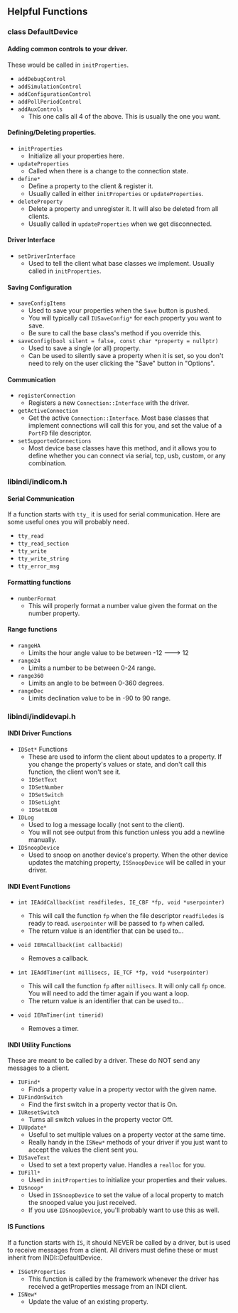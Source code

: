 ## Helpful Functions

### class DefaultDevice

#### Adding common controls to your driver.

These would be called in `initProperties`.

* `addDebugControl`
* `addSimulationControl`
* `addConfigurationControl`
* `addPollPeriodControl`
* `addAuxControls`
    * This one calls all 4 of the above. This is usually the one you want.

#### Defining/Deleting properties.

* `initProperties`
    * Initialize all your properties here.
* `updateProperties`
    * Called when there is a change to the connection state.
* `define*`
    * Define a property to the client & register it.
    * Usually called in either `initProperties` or `updateProperties`.
* `deleteProperty`
    * Delete a property and unregister it. It will also be deleted from all clients.
    * Usually called in `updateProperties` when we get disconnected.

#### Driver Interface

* `setDriverInterface`
    * Used to tell the client what base classes we implement. Usually called in
    `initProperties`.

#### Saving Configuration

* `saveConfigItems`
    * Used to save your properties when the `Save` button is pushed.
    * You will typically call `IUSaveConfig*` for each property you want to save.
    * Be sure to call the base class's method if you override this.
* `saveConfig(bool silent = false, const char *property = nullptr)`
    * Used to save a single (or all) property.
    * Can be used to silently save a property when it is set, so you don't need
    to rely on the user clicking the "Save" button in "Options".

#### Communication

* `registerConnection`
    * Registers a new `Connection::Interface` with the driver.
* `getActiveConnection`
    * Get the active `Connection::Interface`. Most base classes that implement
    connections will call this for you, and set the value of a `PortFD` file
    descriptor.
* `setSupportedConnections`
    * Most device base classes have this method, and it allows you to define
    whether you can connect via serial, tcp, usb, custom, or any combination.

### libindi/indicom.h

#### Serial Communication

If a function starts with `tty_` it is used for serial communication. Here are some
useful ones you will probably need.

* `tty_read`
* `tty_read_section`
* `tty_write`
* `tty_write_string`
* `tty_error_msg`

#### Formatting functions

* `numberFormat`
    * This will properly format a number value given the format on the number property.

#### Range functions

* `rangeHA`
    * Limits the hour angle value to be between -12 ---> 12
* `range24`
    * Limits a number to be between 0-24 range.
* `range360`
    * Limits an angle to be between 0-360 degrees.
* `rangeDec`
    * Limits declination value to be in -90 to 90 range.

### libindi/indidevapi.h

#### INDI Driver Functions

* `IDSet*` Functions
    * These are used to inform the client about updates to a property. If you
    change the property's values or state, and don't call this function, the
    client won't see it.
    * `IDSetText`
    * `IDSetNumber`
    * `IDSetSwitch`
    * `IDSetLight`
    * `IDSetBLOB`
* `IDLog`
    * Used to log a message locally (not sent to the client).
    * You will not see output from this function unless you add a newline manually.
* `IDSnoopDevice`
    * Used to snoop on another device's property. When the other device updates
    the matching property, `ISSnoopDevice` will be called in your driver.

#### INDI Event Functions

* `int IEAddCallback(int readfiledes, IE_CBF *fp, void *userpointer)`
    * This will call the function `fp` when the file descriptor `readfiledes`
    is ready to read. `userpointer` will be passed to `fp` when called.
    * The return value is an identifier that can be used to...
* `void IERmCallback(int callbackid)`
    * Removes a callback.

* `int IEAddTimer(int millisecs, IE_TCF *fp, void *userpointer)`
    * This will call the function `fp` after `millisecs`. It will only call
    `fp` once. You will need to add the timer again if you want a loop.
    * The return value is an identifier that can be used to...
* `void IERmTimer(int timerid)`
    * Removes a timer.

#### INDI Utility Functions

These are meant to be called by a driver. These do NOT send any messages to a client.

* `IUFind*`
    * Finds a property value in a property vector with the given name.
* `IUFindOnSwitch`
    * Find the first switch in a property vector that is On.
* `IUResetSwitch`
    * Turns all switch values in the property vector Off.
* `IUUpdate*`
    * Useful to set multiple values on a property vector at the same time.
    * Really handy in the `ISNew*` methods of your driver if you just want to
    accept the values the client sent you.
* `IUSaveText`
    * Used to set a text property value. Handles a `realloc` for you.
* `IUFill*`
    * Used in `initProperties` to initialize your properties and their values.
* `IUSnoop*`
    * Used in `ISSnoopDevice` to set the value of a local property to match the
    snooped value you just received.
    * If you use `IDSnoopDevice`, you'll probably want to use this as well.

#### IS Functions

If a function starts with `IS`, it should NEVER be called by a driver, but is used
to receive messages from a client.
All drivers must define these or must inherit from INDI::DefaultDevice.

* `ISGetProperties`
    * This function is called by the framework whenever the driver has received a
    getProperties message from an INDI client.
* `ISNew*`
    * Update the value of an existing property.
